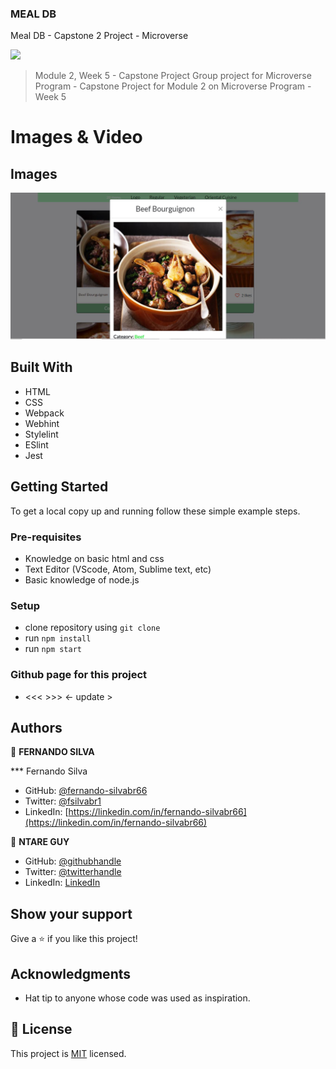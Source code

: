 ### MEAL DB

Meal DB - Capstone 2 Project - Microverse

![](https://img.shields.io/badge/Microverse-blueviolet)


> Module 2, Week 5 - Capstone Project
> Group project for Microverse Program - Capstone Project for Module 2 on Microverse Program - Week 5


# Images & Video

## Images

![screenshot](./app-screenshot.jpg)

## Built With

- HTML
- CSS
- Webpack
- Webhint
- Stylelint
- ESlint
- Jest

## Getting Started

To get a local copy up and running follow these simple example steps.

### Pre-requisites

- Knowledge on basic html and css
- Text Editor (VScode, Atom, Sublime text, etc)
- Basic knowledge of node.js

### Setup

- clone repository using `git clone`
- run `npm install`
- run `npm start`

### Github page for this project

- <<<  >>> <- update >

## Authors

👤 **FERNANDO SILVA**

*** Fernando Silva 
- GitHub: [@fernando-silvabr66](https://github.com/fernando-silvabr66)
- Twitter: [@fsilvabr1](https://twitter.com/fsilvabr1)
- LinkedIn: [https://linkedin.com/in/fernando-silvabr66](https://linkedin.com/in/fernando-silvabr66)

👤 **NTARE GUY**

- GitHub: [@githubhandle](https://github.com/41hulk)
- Twitter: [@twitterhandle](https://twitter.com/ntare_guy)
- LinkedIn: [LinkedIn](https://linkedin.com/in/ntare-guy)

## Show your support

Give a ⭐️ if you like this project!

## Acknowledgments

- Hat tip to anyone whose code was used as inspiration.

## 📝 License

This project is [MIT](./MIT.md) licensed.